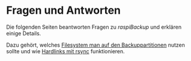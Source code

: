 # Fragen und Antworten

Die folgenden Seiten beantworten Fragen zu *raspiBackup* und erklären einige Details.

Dazu gehört, welches [Filesystem man auf den Backuppartitionen](which-filesystem-can-be-used-on-the-backup-partition.md) nutzen sollte
und wie [Hardlinks mit rsync](how-do-hardlinks-work-with-rsync.md) funktionieren.

[.status]: translated
